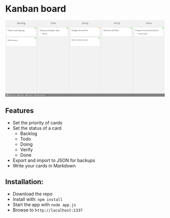 # Kanban board

![image](screenshot.png)

## Features
- Set the priority of cards
- Set the status of a card
	- Backlog
	- Todo
	- Doing
	- Verify
	- Done
- Export and import to JSON for backups
- Write your cards in Markdown

## Installation:
- Download the repo
- Install with: `npm install`
- Start the app with `node app.js`
- Browse to `http://localhost:1337`